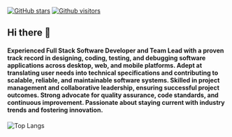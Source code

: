
[![GitHub stars](https://img.shields.io/github/stars/murtekbey?style=social)](https://github.com/murtekbey?tab=repositories)
[![Github visitors](https://komarev.com/ghpvc/?username=murtekbey)](https://github.com/murtekbey)

## Hi there 👋

#### Experienced Full Stack Software Developer and Team Lead with a proven track record in designing, coding, testing, and debugging software applications across desktop, web, and mobile platforms. Adept at translating user needs into technical specifications and contributing to scalable, reliable, and maintainable software systems. Skilled in project management and collaborative leadership, ensuring successful project outcomes. Strong advocate for quality assurance, code standards, and continuous improvement. Passionate about staying current with industry trends and fostering innovation.

![Top Langs](https://github-readme-stats.vercel.app/api/top-langs/?username=murtekbey&layout=compact&theme=dark&hide_border=true)
